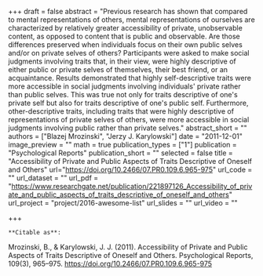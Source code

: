 +++
  draft = false
  abstract = "Previous research has shown that compared to mental representations of others, mental representations of ourselves are characterized by relatively greater accessibility of private, unobservable content, as opposed to content that is public and observable. Are those differences preserved when individuals focus on their own public selves and/or on private selves of others? Participants were asked to make social judgments involving traits that, in their view, were highly descriptive of either public or private selves of themselves, their best friend, or an acquaintance. Results demonstrated that highly self-descriptive traits were more accessible in social judgments involving individuals' private rather than public selves. This was true not only for traits descriptive of one's private self but also for traits descriptive of one's public self. Furthermore, other-descriptive traits, including traits that were highly descriptive of representations of private selves of others, were more accessible in social judgments involving public rather than private selves."
  abstract_short = ""
  authors = ["Blazej Mrozinski", "Jerzy J. Karylowski"]
  date = "2011-12-01"
  image_preview = ""
  math = true
  publication_types = ["1"]
  publication = "Psychological Reports"
  publication_short = ""
  selected = false
  title = "Accessibility of Private and Public Aspects of Traits Descriptive of Oneself and Others"
  url="https://doi.org/10.2466/07.PR0.109.6.965-975"
  url_code = ""
  url_dataset = ""
  url_pdf = "https://www.researchgate.net/publication/221897126_Accessibility_of_private_and_public_aspects_of_traits_descriptive_of_oneself_and_others"
  url_project = "project/2016-awesome-list"
  url_slides = ""
  url_video = ""

  +++

    **Citable as**:

   Mrozinski, B., & Karylowski, J. J. (2011). Accessibility of Private and Public Aspects of Traits Descriptive of Oneself and Others. Psychological Reports, 109(3), 965–975. https://doi.org/10.2466/07.PR0.109.6.965-975
